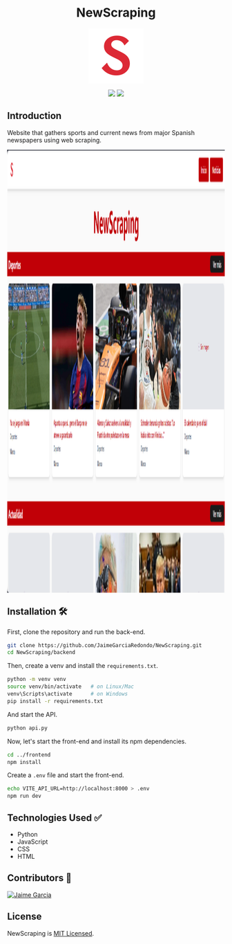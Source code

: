 <h1 align="center"> NewScraping </h1>
<p align="center">
  <img align="center" width="128" height="128" alt="NewScraping Icon" src="./frontend/public/img/icon_NS.png" />
</p>

<p align="center">
  <img src="https://img.shields.io/badge/Status-Finished-green">
  <img src="https://img.shields.io/badge/License-MIT-red">
</p>

## Introduction
Website that gathers sports and current news from major Spanish newspapers using web scraping.

<p align="center">
  <img align="center" width="1024" height="1024" alt="NewScraping Homepage" src="./newScraping_Homepage.png" />
</p>

## Installation 🛠️

First, clone the repository and run the back-end.

```bash
git clone https://github.com/JaimeGarciaRedondo/NewScraping.git
cd NewScraping/backend
```

Then, create a venv and install the `requirements.txt`.

```bash
python -m venv venv
source venv/bin/activate   # on Linux/Mac
venv\Scripts\activate      # on Windows
pip install -r requirements.txt
```

And start the API.

```bash
python api.py
```

Now, let's start the front-end and install its npm dependencies.

```bash
cd ../frontend
npm install
```

Create a `.env` file and start the front-end.
```bash
echo VITE_API_URL=http://localhost:8000 > .env
npm run dev
```

## Technologies Used ✅
- Python
- JavaScript
- CSS
- HTML

## Contributors 👤
[![Jaime Garcia](https://github.com/JaimeGarciaRedondo.png?size=10)](https://github.com/JaimeGarciaRedondo)

## License
NewScraping is [MIT Licensed](LICENSE).
